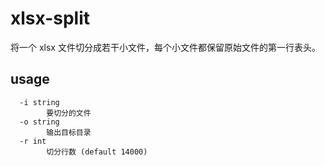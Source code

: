 # xlsx-split

将一个 xlsx 文件切分成若干小文件，每个小文件都保留原始文件的第一行表头。

## usage 
```
  -i string
        要切分的文件
  -o string
        输出目标目录
  -r int
        切分行数 (default 14000)
```
